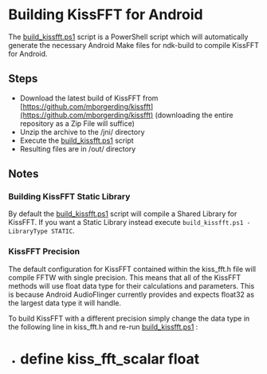 # Building KissFFT for Android

The [build_kissfft.ps1](build_kissfft.ps1) script is a PowerShell script which will automatically generate the necessary Android Make files for ndk-build to compile KissFFT for Android.

## Steps
  - Download the latest build of KissFFT from [https://github.com/mborgerding/kissfft](https://github.com/mborgerding/kissfft) (downloading the entire repository as a Zip File will suffice)
  - Unzip the archive to the /jni/ directory
  - Execute the [build_kissfft.ps1](build_kissfft.ps1) script
  - Resulting files are in /out/ directory

## Notes

### Building KissFFT Static Library
By default the [build_kissfft.ps1](build_kissfft.ps1) script will compile a Shared Library for KissFFT.  If you want a Static Library instead execute ```build_kissfft.ps1 -LibraryType STATIC```.

### KissFFT Precision
The default configuration for KissFFT contained within the kiss_fft.h file will compile FFTW with single precision.  This means that all of the KissFFT methods will use float data type for their calculations and parameters.  This is because Android AudioFlinger currently provides and expects float32 as the largest data type it will handle.

To build KissFFT with a different precision simply change the data type in the following line in kiss_fft.h and re-run [build_kissfft.ps1](build_kissfft.ps1) :
  - #   define kiss_fft_scalar float
